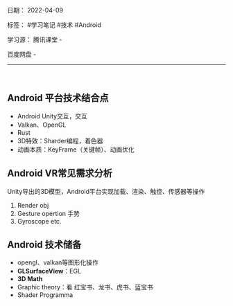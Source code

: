 日期： 2022-04-09

标签： #学习笔记 #技术  #Android 

学习源： 
腾讯课堂 - 

百度网盘 - 

---
<br>

## Android 平台技术结合点
- Android Unity交互，交互
- Valkan、OpenGL
- Rust
- 3D特效：Sharder编程，着色器
- 动画本质：KeyFrame（关键帧）、动画优化


## Android VR常见需求分析
Unity导出的3D模型，Android平台实现加载、渲染、触控、传感器等操作
1. Render obj
2. Gesture opertion 手势
3. Gyroscope etc.


## Android 技术储备
- opengl、valkan等图形化操作
- **GLSurfaceView**：EGL
- **3D Math**
- Graphic theory：看 红宝书、龙书、虎书、蓝宝书
- Shader Programma